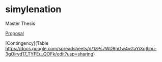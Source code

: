 # simylenation

Master Thesis

[Proposal](https://docs.google.com/document/d/1qgXi5XqLkOdJVkmQaLtwyykjFpzYQQMsVsPPMZ7ZYvY/edit?usp=sharing)

[Contingency](Table https://docs.google.com/spreadsheets/d/1zPs7WD9hGw4vGaYiXq6ibu-3gOiryd17_TYFEu_QOFk/edit?usp=sharing)
